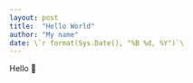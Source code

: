 ```yaml
---
layout: post
title:  "Hello World"
author: "My name"
date: \`r format(Sys.Date(), "%B %d, %Y")`\
---
```

Hello
🥇

